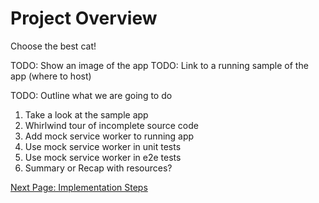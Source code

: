 # Project Overview

Choose the best cat!  

TODO: Show an image of the app
TODO: Link to a running sample of the app (where to host)

TODO: Outline what we are going to do
1. Take a look at the sample app
1. Whirlwind tour of incomplete source code
1. Add mock service worker to running app
1. Use mock service worker in unit tests
1. Use mock service worker in e2e tests
1. Summary or Recap with resources?

[Next Page: Implementation Steps](implementation-steps.md)